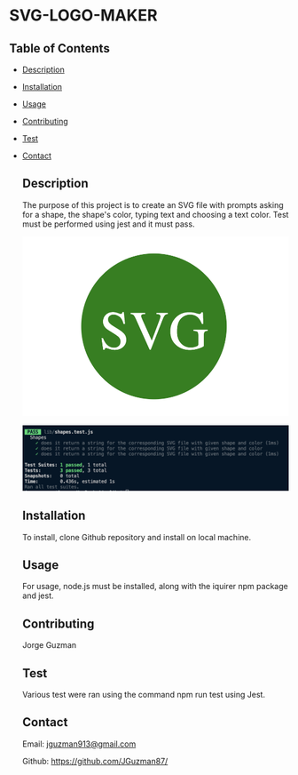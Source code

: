 # SVG-LOGO-MAKER

  ## Table of Contents
- [Description](#description) 
- [Installation](#installation)
- [Usage](#usage)
- [Contributing](#contributing)
- [Test](#test)
- [Contact](#contact)
 

  ## Description

  The purpose of this project is to create an SVG file with prompts asking for a shape, the shape's color, typing text and choosing a text color.  Test must be performed using jest and it must pass.

  ![alt text](image-1.png)

  ![alt text](image-2.png)
  
  ## Installation

  To install, clone Github repository and install on local machine.

  ## Usage

  For usage, node.js must be installed, along with the iquirer npm package and jest.

  ## Contributing
  Jorge Guzman

  ## Test
  Various test were ran using the command npm run test using Jest.
  
  ## Contact
  Email: jguzman913@gmail.com

  Github: https://github.com/JGuzman87/
